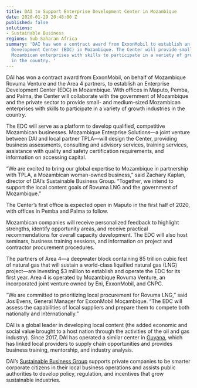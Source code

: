 ```yaml
---
title: DAI to Support Enterprise Development Center in Mozambique
date: 2020-01-29 20:48:00 Z
published: false
solutions:
- Sustainable Business
regions: Sub-Saharan Africa
summary: 'DAI has won a contract award from ExxonMobil to establish an Enterprise
  Development Center (EDC) in Mozambique. The Center will provide small- and medium-sized
  Mozambican enterprises with skills to participate in a variety of growth industries
  in the country. '
---
```


DAI has won a contract award from ExxonMobil, on behalf of Mozambique Rovuma Venture and the Area 4 partners, to establish an Enterprise Development Center (EDC) in Mozambique. With offices in Maputo, Pemba, and Palma, the Center will collaborate with the government of Mozambique and the private sector to provide small- and medium-sized Mozambican enterprises with skills to participate in a variety of growth industries in the country. 

The EDC will serve as a platform to develop qualified, competitive Mozambican businesses. Mozambique Enterprise Solutions—a joint venture between DAI and local partner TPLA—will design the Center, providing business assessments, consulting and advisory services, training services, assistance with quality and safety certification requirements, and information on accessing capital.
 
“We are excited to bring our global expertise to Mozambique in partnership with TPLA, a Mozambican woman-owned business,” said Zachary Kaplan, director of DAI’s Sustainable Business Group. “Together, we intend to support the local content goals of Rovuma LNG and the government of Mozambique.”

The Center’s first office is expected open in Maputo in the first half of 2020, with offices in Pemba and Palma to follow.

Mozambican companies will receive personalized feedback to highlight strengths, identify opportunity areas, and receive practical recommendations for overall capacity development. The EDC will also host seminars, business training sessions, and information on project and contractor procurement procedures. 

The partners of Area 4—a deepwater block containing 85 trillion cubic feet of natural gas that will sustain a world-class liquified natural gas (LNG) project—are investing $3 million to establish and operate the EDC for its first year. Area 4 is operated by Mozambique Rovuma Venture, an incorporated joint venture owned by Eni, ExxonMobil, and CNPC. 

“We are committed to prioritizing local procurement for Rovuma LNG,” said Jos Evens, General Manager for ExxonMobil Moçambique. “The EDC will assess the capabilities of local suppliers and prepare them to compete both nationally and internationally.”

DAI is a global leader in developing local content (the added economic and social value brought to a host nation through the activities of the oil and gas industry). Since 2017, DAI has operated a similar center in [Guyana](https://www.dai.com/our-work/projects/guyana-centre-for-local-business-development), which has linked local providers to supply chain opportunities and provides business training, mentorship, and industry analysis.

DAI’s [Sustainable Business Group](https://www.dai.com/our-work/solutions/sustainable-business) supports private companies to be smarter corporate citizens in their local business operations and assists public authorities to develop policy, regulation, and incentives that grow sustainable industries.
